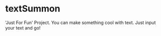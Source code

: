 # textSummon
'Just For Fun' Project.
You can make something cool with text.
Just input your text and go!
